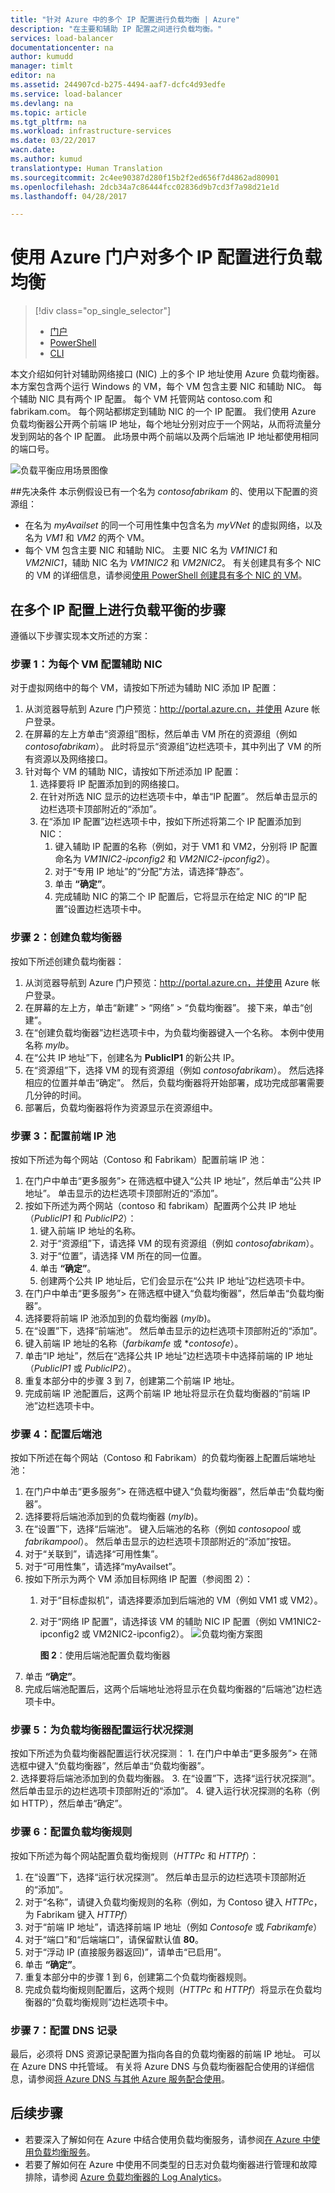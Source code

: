 ```yaml
---
title: "针对 Azure 中的多个 IP 配置进行负载均衡 | Azure"
description: "在主要和辅助 IP 配置之间进行负载均衡。"
services: load-balancer
documentationcenter: na
author: kumudd
manager: timlt
editor: na
ms.assetid: 244907cd-b275-4494-aaf7-dcfc4d93edfe
ms.service: load-balancer
ms.devlang: na
ms.topic: article
ms.tgt_pltfrm: na
ms.workload: infrastructure-services
ms.date: 03/22/2017
wacn.date: 
ms.author: kumud
translationtype: Human Translation
ms.sourcegitcommit: 2c4ee90387d280f15b2f2ed656f7d4862ad80901
ms.openlocfilehash: 2dcb34a7c86444fcc02836d9b7cd3f7a98d21e1d
ms.lasthandoff: 04/28/2017

---
```


# <a name="load-balancing-on-multiple-ip-configurations-using-the-azure-portal"></a>使用 Azure 门户对多个 IP 配置进行负载均衡
> [!div class="op_single_selector"]
> * [门户](load-balancer-multiple-ip.md)
> * [PowerShell](load-balancer-multiple-ip-powershell.md)
> * [CLI](load-balancer-multiple-ip-cli.md)

本文介绍如何针对辅助网络接口 (NIC) 上的多个 IP 地址使用 Azure 负载均衡器。本方案包含两个运行 Windows 的 VM，每个 VM 包含主要 NIC 和辅助 NIC。 每个辅助 NIC 具有两个 IP 配置。 每个 VM 托管网站 contoso.com 和 fabrikam.com。 每个网站都绑定到辅助 NIC 的一个 IP 配置。 我们使用 Azure 负载均衡器公开两个前端 IP 地址，每个地址分别对应于一个网站，从而将流量分发到网站的各个 IP 配置。 此场景中两个前端以及两个后端池 IP 地址都使用相同的端口号。

![负载平衡应用场景图像](./media/load-balancer-multiple-ip/lb-multi-ip.PNG)

##<a name="prerequisites"></a>先决条件
本示例假设已有一个名为 *contosofabrikam* 的、使用以下配置的资源组：
 -  在名为 *myAvailset* 的同一个可用性集中包含名为 *myVNet* 的虚拟网络，以及名为 *VM1* 和 *VM2* 的两个 VM。 
 - 每个 VM 包含主要 NIC 和辅助 NIC。 主要 NIC 名为 *VM1NIC1* 和 *VM2NIC1*，辅助 NIC 名为 *VM1NIC2* 和 *VM2NIC2*。 有关创建具有多个 NIC 的 VM 的详细信息，请参阅[使用 PowerShell 创建具有多个 NIC 的 VM](../virtual-network/virtual-network-deploy-multinic-arm-ps.md)。

## <a name="steps-to-load-balance-on-multiple-ip-configurations"></a>在多个 IP 配置上进行负载平衡的步骤

遵循以下步骤实现本文所述的方案：

### <a name="step-1-configure-the-secondary-nics-for-each-vm"></a>步骤 1：为每个 VM 配置辅助 NIC

对于虚拟网络中的每个 VM，请按如下所述为辅助 NIC 添加 IP 配置：  

1. 从浏览器导航到 Azure 门户预览：http://portal.azure.cn，并使用 Azure 帐户登录。
2. 在屏幕的左上方单击“资源组”图标，然后单击 VM 所在的资源组（例如 *contosofabrikam*）。 此时将显示“资源组”边栏选项卡，其中列出了 VM 的所有资源以及网络接口。
3. 针对每个 VM 的辅助 NIC，请按如下所述添加 IP 配置：
    1. 选择要将 IP 配置添加到的网络接口。
    2. 在针对所选 NIC 显示的边栏选项卡中，单击“IP 配置”。 然后单击显示的边栏选项卡顶部附近的“添加”。
    3. 在“添加 IP 配置”边栏选项卡中，按如下所述将第二个 IP 配置添加到 NIC： 
        1. 键入辅助 IP 配置的名称（例如，对于 VM1 和 VM2，分别将 IP 配置命名为 *VM1NIC2-ipconfig2* 和 *VM2NIC2-ipconfig2*）。
        2. 对于“专用 IP 地址”的“分配”方法，请选择“静态”。
        3. 单击 **“确定”**。
        4. 完成辅助 NIC 的第二个 IP 配置后，它将显示在给定 NIC 的“IP 配置”设置边栏选项卡中。

### <a name="step-2-create-a-load-balancer"></a>步骤 2：创建负载均衡器

按如下所述创建负载均衡器：

1. 从浏览器导航到 Azure 门户预览：http://portal.azure.cn，并使用 Azure 帐户登录。
2. 在屏幕的左上方，单击“新建” > “网络” > “负载均衡器”。 接下来，单击“创建”。
3. 在“创建负载均衡器”边栏选项卡中，为负载均衡器键入一个名称。 本例中使用名称 *mylb*。
4. 在“公共 IP 地址”下，创建名为 **PublicIP1** 的新公共 IP。
5. 在“资源组”下，选择 VM 的现有资源组（例如 *contosofabrikam*）。 然后选择相应的位置并单击“确定”。 然后，负载均衡器将开始部署，成功完成部署需要几分钟的时间。
6. 部署后，负载均衡器将作为资源显示在资源组中。

### <a name="step-3-configure-the-frontend-ip-pool"></a>步骤 3：配置前端 IP 池

按如下所述为每个网站（Contoso 和 Fabrikam）配置前端 IP 池：

1. 在门户中单击“更多服务”> 在筛选框中键入“公共 IP 地址”，然后单击“公共 IP 地址”。 单击显示的边栏选项卡顶部附近的“添加”。
2. 按如下所述为两个网站（contoso 和 fabrikam）配置两个公共 IP 地址（*PublicIP1* 和 *PublicIP2*）：
    1. 键入前端 IP 地址的名称。
    2. 对于“资源组”下，请选择 VM 的现有资源组（例如 *contosofabrikam*）。
    3. 对于“位置”，请选择 VM 所在的同一位置。
    4. 单击 **“确定”**。
    5. 创建两个公共 IP 地址后，它们会显示在“公共 IP 地址”边栏选项卡中。
3. 在门户中单击“更多服务”> 在筛选框中键入“负载均衡器”，然后单击“负载均衡器”。  
4. 选择要将前端 IP 池添加到的负载均衡器 (*mylb*)。
5. 在“设置”下，选择“前端池”。 然后单击显示的边栏选项卡顶部附近的“添加”。
6. 键入前端 IP 地址的名称（*farbikamfe* 或 **contosofe*）。
7. 单击“IP 地址”，然后在“选择公共 IP 地址”边栏选项卡中选择前端的 IP 地址（*PublicIP1* 或 *PublicIP2*）。
8. 重复本部分中的步骤 3 到 7，创建第二个前端 IP 地址。
9. 完成前端 IP 池配置后，这两个前端 IP 地址将显示在负载均衡器的“前端 IP 池”边栏选项卡中。 

### <a name="step-4-configure-the-backend-pool"></a>步骤 4：配置后端池   
按如下所述在每个网站（Contoso 和 Fabrikam）的负载均衡器上配置后端地址池：

1. 在门户中单击“更多服务”> 在筛选框中键入“负载均衡器”，然后单击“负载均衡器”。  
2. 选择要将后端池添加到的负载均衡器 (*mylb*)。
3. 在“设置”下，选择“后端池”。 键入后端池的名称（例如 *contosopool* 或 *fabrikampool*）。 然后单击显示的边栏选项卡顶部附近的“添加”按钮。 
4. 对于“关联到”，请选择“可用性集”。
5. 对于“可用性集”，请选择“myAvailset”。
6. 按如下所示为两个 VM 添加目标网络 IP 配置（参阅图 2）：  
    1. 对于“目标虚拟机”，请选择要添加到后端池的 VM（例如 VM1 或 VM2）。
    2. 对于“网络 IP 配置”，请选择该 VM 的辅助 NIC IP 配置（例如 VM1NIC2-ipconfig2 或 VM2NIC2-ipconfig2）。
    ![负载均衡方案图](./media/load-balancer-multiple-ip/lb-backendpool.PNG)

        **图 2**：使用后端池配置负载均衡器  
7. 单击 **“确定”**。
8. 完成后端池配置后，这两个后端地址池将显示在负载均衡器的“后端池”边栏选项卡中。

### <a name="step-5-configure-a-health-probe-for-your-load-balancer"></a>步骤 5：为负载均衡器配置运行状况探测
按如下所述为负载均衡器配置运行状况探测：
    1. 在门户中单击“更多服务”> 在筛选框中键入“负载均衡器”，然后单击“负载均衡器”。  
    2. 选择要将后端池添加到的负载均衡器。
    3. 在“设置”下，选择“运行状况探测”。 然后单击显示的边栏选项卡顶部附近的“添加”。
    4. 键入运行状况探测的名称（例如 HTTP），然后单击“确定”。

### <a name="step-6-configure-load-balancing-rules"></a>步骤 6：配置负载均衡规则
按如下所述为每个网站配置负载均衡规则（*HTTPc* 和 *HTTPf*）：

1. 在“设置”下，选择“运行状况探测”。 然后单击显示的边栏选项卡顶部附近的“添加”。
2. 对于“名称”，请键入负载均衡规则的名称（例如，为 Contoso 键入 *HTTPc*，为 Fabrikam 键入 *HTTPf*）
3. 对于“前端 IP 地址”，请选择前端 IP 地址（例如 *Contosofe* 或 *Fabrikamfe*）
4. 对于“端口”和“后端端口”，请保留默认值 **80**。
5. 对于“浮动 IP (直接服务器返回)”，请单击“已启用”。
6. 单击 **“确定”**。
7. 重复本部分中的步骤 1 到 6，创建第二个负载均衡器规则。
8. 完成负载均衡规则配置后，这两个规则（*HTTPc* 和 *HTTPf*）将显示在负载均衡器的“负载均衡规则”边栏选项卡中。

### <a name="step-7-configure-dns-records"></a>步骤 7：配置 DNS 记录
最后，必须将 DNS 资源记录配置为指向各自的负载均衡器的前端 IP 地址。 可以在 Azure DNS 中托管域。 有关将 Azure DNS 与负载均衡器配合使用的详细信息，请参阅[将 Azure DNS 与其他 Azure 服务配合使用](../dns/dns-for-azure-services.md)。

## <a name="next-steps"></a>后续步骤
- 若要深入了解如何在 Azure 中结合使用负载均衡服务，请参阅[在 Azure 中使用负载均衡服务](../traffic-manager/traffic-manager-load-balancing-azure.md)。
- 若要了解如何在 Azure 中使用不同类型的日志对负载均衡器进行管理和故障排除，请参阅 [Azure 负载均衡器的 Log Analytics](../load-balancer/load-balancer-monitor-log.md)。
